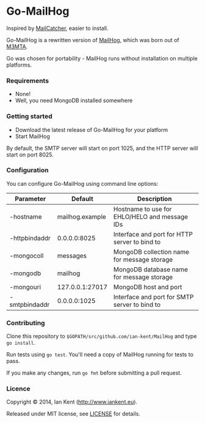 Go-MailHog
=========

Inspired by [MailCatcher](http://mailcatcher.me/), easier to install.

Go-MailHog is a rewritten version of [MailHog](https://github.com/ian-kent/MailHog), which was born out of [M3MTA](https://github.com/ian-kent/M3MTA).

Go was chosen for portability - MailHog runs without installation on multiple platforms.

### Requirements

* None!
* Well, you need MongoDB installed somewhere

### Getting started

* Download the latest release of Go-MailHog for your platform
* Start MailHog

By default, the SMTP server will start on port 1025, and the HTTP
server will start on port 8025.

### Configuration

You can configure Go-MailHog using command line options:

| Parameter     | Default         | Description
| ------------- | --------------- | -----------
| -hostname     | mailhog.example | Hostname to use for EHLO/HELO and message IDs
| -httpbindaddr | 0.0.0.0:8025    | Interface and port for HTTP server to bind to
| -mongocoll    | messages        | MongoDB collection name for message storage
| -mongodb      | mailhog         | MongoDB database name for message storage
| -mongouri     | 127.0.0.1:27017 | MongoDB host and port
| -smtpbindaddr | 0.0.0.0:1025    | Interface and port for SMTP server to bind to

### Contributing

Clone this repository to ```$GOPATH/src/github.com/ian-kent/MailHog``` and type ```go install```.

Run tests using ```go test```. You'll need a copy of MailHog running for tests to pass.

If you make any changes, run ```go fmt``` before submitting a pull request.

### Licence

Copyright ©‎ 2014, Ian Kent (http://www.iankent.eu).

Released under MIT license, see [LICENSE](license) for details.
